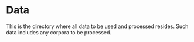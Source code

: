 Data
==

This is the directory where all data to be used and processed resides.
Such data includes any corpora to be processed.
